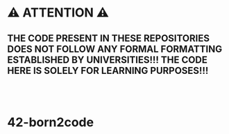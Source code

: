 # ⚠️ ATTENTION ⚠️ 
## THE CODE PRESENT IN THESE REPOSITORIES DOES NOT FOLLOW ANY FORMAL FORMATTING ESTABLISHED BY UNIVERSITIES!!! THE CODE HERE IS SOLELY FOR LEARNING PURPOSES!!!

<br>
<br>

# 42-born2code
